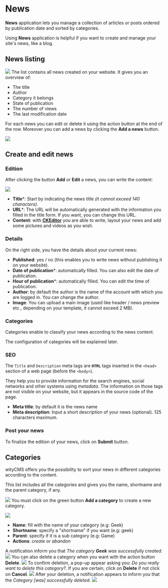 # News

**News** application lets you manage a collection of articles or posts ordered by publication date and sorted by categories.

Using **News** application is helpful if you want to create and manage your site's news, like a blog. 

## News listing
![](news-01.png)
The list contains all news created on your website. It gives you an overview of: 

* The title 
* Author
* Category it belongs
* State of publication
* The number of views
* The last modification date

For each news you can edit or delete it using the action button at the end of the row. 
Moreover you can add a news by clicking the **Add a news** button.

![](news-02.png)

## Create and edit news

### Edition

After clicking the button **Add** or **Edit** a news, you can write the content:

![](post-news-02.png)

* **Title***: Start by indicating the news title *(it cannot exceed 140 characters)*.
* **URL***: The URL will be automatically generated with the information you filled in the title form. If you want, you can change this URL.
* **Content**: with **[CKEditor](http://docs.ckeditor.com/)** you are able to write, layout your news and add some pictures and videos as you wish.

### Details

On the right side, you have the details about your current news:

* **Published**: yes / no (this enables you to write news without publishing it on your website).
* **Date of publication***: automatically filled. You can also edit the date of publication.
*  **Hour of publication***: automatically filled. You can edit the time of publication.
* **Author**: by default the author is the name of the account with which you are logged in. You can change the author.
* **Image**: You can upload a main image (used like header / news preview etc., depending on your template, it cannot exceed 2 MB).

### Categories

Categories enable to classify your news according to the news content. 

The configuration of categories will be explained later. 

### SEO

The `Title` and `Description` meta tags are **`HTML`** tags inserted in the `<head>` section of a web page (before the `<body>`). 

They help you to provide information for the search engines, social networks and other systems using *metadata*. The information on those tags are not visible on your website, but it appears in the source code of the page.

* **Meta title**: by default it is the news name
* **Meta description**: Input a short description of your news (optional). 125 characters maximum.

### Post your news

To finalize the edition of your news, click on **Submit** button. 

## Categories

wityCMS offers you the possibility to sort your news in different categories according to the content.

This list includes all the categories and gives you the name, shortname and the parent category, if any.

![](news-04.png)
You must click on the green button **Add a category** to create a new category.

![](news-05.png)

* **Name**: fill with the name of your category (e.g: Geek)
* **Shortname**: specify a "shortname" if you want (e.g: geek)
* **Parent**: specify if it is a sub category (e.g: Game)
* **Actions**: *create* or *abandon*

A notification inform you that *The category **Geek** was successfully created*.
![](news-06.png)
You can also delete a category when you want with the action button **Delete**. 
![](news-07.png)
To confirm deletion, a pop-up appear asking you: *Do you really want to delete this category?*.
If you are certain, click on **Delete** if not click on **Cancel**.
![](news-08.png)
After your deletion, a notification appears to inform you that the *Category [was] successfully deleted*. 
![](news-09.png)